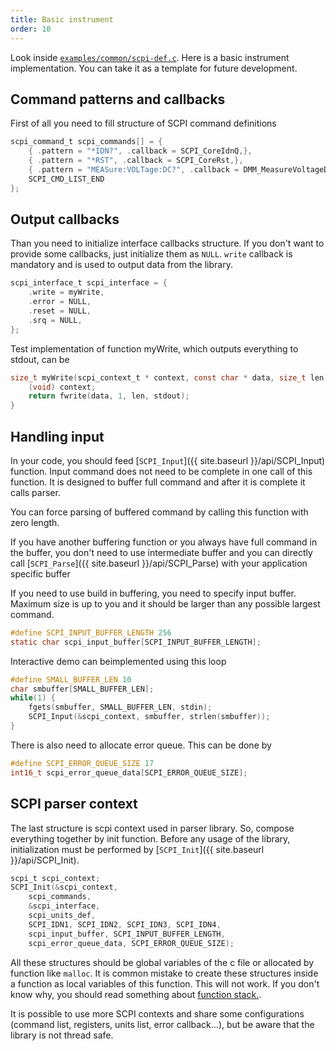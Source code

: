 ```yaml
---
title: Basic instrument
order: 10
---
```


Look inside [`examples/common/scpi-def.c`](https://github.com/j123b567/scpi-parser/blob/master/examples/common/scpi-def.c). Here is a basic instrument implementation. You can take it as a template for future development.

Command patterns and callbacks
---

First of all you need to fill structure of SCPI command definitions

```c	
scpi_command_t scpi_commands[] = {
	{ .pattern = "*IDN?", .callback = SCPI_CoreIdnQ,},
	{ .pattern = "*RST", .callback = SCPI_CoreRst,},
	{ .pattern = "MEASure:VOLTage:DC?", .callback = DMM_MeasureVoltageDcQ,},
	SCPI_CMD_LIST_END
};
```

Output callbacks
---

Than you need to initialize interface callbacks structure. If you don't want to provide some callbacks, just initialize them as `NULL`. `write` callback is mandatory and is used to output data from the library.

```c
scpi_interface_t scpi_interface = {
	.write = myWrite,
	.error = NULL,
	.reset = NULL,
	.srq = NULL,
};
```

Test implementation of function myWrite, which outputs everything to stdout, can be

```c    
size_t myWrite(scpi_context_t * context, const char * data, size_t len) {
    (void) context;
    return fwrite(data, 1, len, stdout);
}
```

Handling input
---

In your code, you should feed [`SCPI_Input`]({{ site.baseurl }}/api/SCPI_Input) function. Input command does not need to be complete in one call of this function. It is designed to buffer full command and after it is complete it calls parser.

You can force parsing of buffered command by calling this function with zero length.

If you have another buffering function or you always have full command in the buffer, you don't need to use intermediate buffer and you can directly call [`SCPI_Parse`]({{ site.baseurl }}/api/SCPI_Parse) with your application specific buffer

If you need to use build in buffering, you need to specify input buffer. Maximum size is up to you and it should be larger than any possible largest command.

```c
#define SCPI_INPUT_BUFFER_LENGTH 256
static char scpi_input_buffer[SCPI_INPUT_BUFFER_LENGTH];
```

Interactive demo can beimplemented using this loop

```c
#define SMALL_BUFFER_LEN 10
char smbuffer[SMALL_BUFFER_LEN];
while(1) {
    fgets(smbuffer, SMALL_BUFFER_LEN, stdin);
    SCPI_Input(&scpi_context, smbuffer, strlen(smbuffer));
}
```

There is also need to allocate error queue. This can be done by
```c
#define SCPI_ERROR_QUEUE_SIZE 17
int16_t scpi_error_queue_data[SCPI_ERROR_QUEUE_SIZE];
```

SCPI parser context
---
The last structure is scpi context used in parser library. So, compose everything together by init function. Before any usage of the library, initialization must be performed by [`SCPI_Init`]({{ site.baseurl }}/api/SCPI_Init).

```c
scpi_t scpi_context;
SCPI_Init(&scpi_context,
    scpi_commands,
    &scpi_interface,
    scpi_units_def,
    SCPI_IDN1, SCPI_IDN2, SCPI_IDN3, SCPI_IDN4,
    scpi_input_buffer, SCPI_INPUT_BUFFER_LENGTH,
    scpi_error_queue_data, SCPI_ERROR_QUEUE_SIZE);
```

All these structures should be global variables of the c file or allocated by function like `malloc`. It is common mistake to create these structures inside a function as local variables of this function. This will not work. If you don't know why, you should read something about [function stack.](http://stackoverflow.com/questions/4824342/returning-a-local-variable-from-function-in-c).

It is possible to use more SCPI contexts and share some configurations (command list, registers, units list, error callback...), but be aware that the library is not thread safe.

